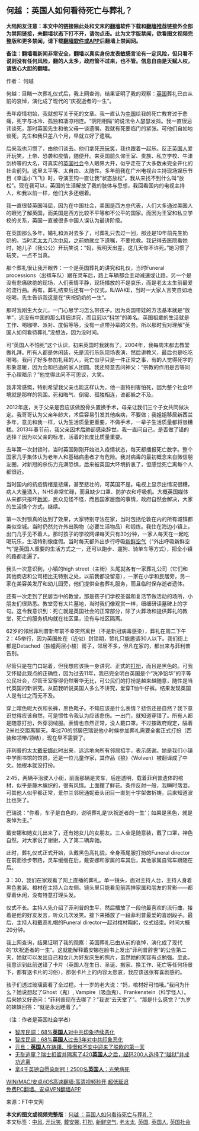  <h2>何越 ：英国人如何看待死亡与葬礼？</h2> <p class="notice"><b>大陆网友注意：本文中的链接除此处和文末的<a href="https://github.com/bannedbook/fanqiang" >翻墙</a>软件下载和<a href="https://github.com/killgcd/justmysocks/blob/master/README.md">翻墙推荐</a>链接外全部为禁网链接，未翻墙状态下打不开，请勿点击。此为文字版禁闻，欲看图文视频完整版和更多禁闻，请下载<a href="https://github.com/bannedbook/fanqiang">翻墙软件或APP</a>后翻墙上禁闻网。</p><p>备注：翻墙看新闻非常安全，翻墙以真实身份发表敏感言论有一定风险，但只看不说则没有任何风险，翻的人太多，政府管不过来，也不管。信息自由是天赋人权，请放心大胆的翻墙。</b></p>  <div class="entry"> <p>作者： 何越</p> <p id="conimg">何越：目睹一次葬礼仪式后，我上网查询，结果证明了我的观察：<a href="https://www.bannedbook.org/bnews/tag/%e8%8b%b1%e5%9b%bd/" class="st_tag internal_tag" rel="tag" title="标签 英国 下的日志">英国</a>葬礼已由从前的哀悼，演化成了现代的“庆祝逝者的一生”。</p> <p>去年疫情初始，我就想写关于死的文章。我一直认为<span class='wp_keywordlink_affiliate'><a href="https://www.bannedbook.org/" title="中国" target="_blank">中国</a></span>给我的死亡教育过于悲痛，死字与冰冷、孤独和凄凉相连。“阴阳相隔”的说法令人瑟瑟发抖。我一直很忌讳谈死，那时英国先生和他父母一谈遗嘱，我就有死要临门的紧张。可他们自如地谈死，先生和我只差八个月，早就立好了遗嘱。</p> <p>后来我也习惯了，由他们谈去。他们拿死<a href="https://www.bannedbook.org/bnews/tag/%E5%BC%80%E7%8E%A9%E7%AC%91/" class="st_tag internal_tag" rel="tag" title="标签 开玩笑 下的日志">开玩笑</a>，我也跟着一起乐。反正<a href="https://www.bannedbook.org/bnews/tag/%E8%8B%B1%E5%9B%BD%E4%BA%BA/" class="st_tag internal_tag" rel="tag" title="标签 英国人 下的日志">英国人</a>爱开玩笑，上帝、恐袭和疫情，随便开。来英国前久仰王室、贵族、私立学校、牛津剑桥等的大名，可真实的<a href="https://www.bannedbook.org/bnews/tag/%E8%8B%B1%E5%9B%BD%E7%A4%BE%E4%BC%9A/" class="st_tag internal_tag" rel="tag" title="标签 英国社会 下的日志">英国社会</a>令人眼界大开，似乎走在了大多数未完全开化的社会前列。这里太平等、太自由、太随性。多年前我在广州电视台主持现场娱乐节目《幸运小飞飞》时，导演王钧一直让我“状态放松”。我从来找不到什么叫“放松”。现在我可以，英国的生活解放了我的肢体与思想，我回看国内的电视主持人，和我以前一样，他们大多还绷着。</p> <p>我一直很替英国叫屈，因为在中国社会，美国是西方总代表，人们大多通过美国人的眼光了解英国，而美国是西方比较不平等和不公平的国家。而因为王室和私立学校的关系，英国一直被很多中国人误认为最讲阶级。</p> <p>在英国那么多年，婚礼和派对去多了，可葬礼只去过一回，那还是10年前先生奶奶的。当时<a href="https://www.bannedbook.org/bnews/tag/%E8%80%81%E5%A4%AA%E5%A4%AA/" class="st_tag internal_tag" rel="tag" title="标签 老太太 下的日志">老太太</a>几次<a href="https://www.bannedbook.org/bnews/tag/%E4%B8%AD%E9%A3%8E/" class="st_tag internal_tag" rel="tag" title="标签 中风 下的日志">中风</a>，之前她就立下遗嘱，不要抢救。我记得去医院看她时，她儿子（我公公）开玩笑说：“妈，我明天出差，这几天你不许死。”她习惯了玩笑，一点不当真。</p> <p>那个葬礼很让我开眼界：一个是英国葬礼的讲究和礼仪，当时Funeral processions（出殡车队）跟在灵车后，路上车辆都会主动减速或让路。另一个是没有悲痛欲绝的现场，人们表情平静，现场播放的不是哀乐，而是老太太生前最爱的流行曲。再有，葬礼结束后还有一个仪式，叫WAKE，当时一大家人言笑自如地吃喝，先生告诉我这是在“庆祝奶奶的一生”。</p>  <p>那时我刚生大女儿，一门心思学习怎么带孩子。因为英国带娃的方法基本就是“放羊”，远没有中国的那么精细讲究，而且冠以“<span class='wp_keywordlink'><a href="https://www.bannedbook.org/forum11/topic309.html" title="禁片：“科学”的棍子" target="_blank">科学</a></span>”的美名。英国祖辈的生活就是工作、喝咖啡、派对、度假等等，没有一点带孙辈的义务。所以那时我对理解“英国人如何看待葬礼”没想法，因为没时间。</p> <p>可“英国人不怕死”这个认识，初来英国时我就有了。2004年，我每周末都去教堂做礼拜。所有人都是休闲装，先是流行乐队现场表演，然后讲教义，最后也是吃吃喝喝。我问了好多参加礼拜的人，死亡似乎只是一件正常之事，有的人觉得死字的形象温暖，因为会和已逝的家人团圆。我还特意去问神父：“宗教的作用是否等同于心理暗示？”他觉得此问不可思议，大笑。</p> <p>我非常感慨，特别希望我父亲也能这样认为。他一直特别害怕死，因为整个社会环境就是那样的氛围。死和晦气、倒霉、孤独相连，谁都躲之不及。</p> <p>2012年底，关于父亲是否应该做股骨头置换手术，母亲让我们三个子女共同做决定。我哥哥认为父亲年龄大，术后容易引发其他疾病，不要做；我姐姐移居新西兰多年，意见和我一样，认为生活质量更重要，不做手术，一辈子生活质量都将很糟糕。2013年春节前，我父亲因术后肺部感染辞世。我一直问自己，是否做了错的选择？因为以父亲的标准，活着的长度比质量重要。</p> <p>去年第一次封锁时，当时英国刚刚开始进入疫情状态，每天都播报死亡数字。整个国家几乎集体认为老年人和基础病患者才有危险。我对病毒的最初概念来自微信朋友圈，对新冠的杀伤力充满恐惧，后来被英国大环境折衷了，但感觉死亡离每个人都很近。</p> <p>当时国内的抗疫情绪是悲痛，甚至悲壮的，可英国不是。电视上显示出情况很糟，病人大量涌入，NHS非常忙碌，而且缺少口罩、防护衣和呼吸机。大概英国媒体从来都只报坏<span class='wp_keywordlink_affiliate'><a href="https://www.bannedbook.org/" title="新闻">新闻</a></span>，民众见怪不怪，而且国家层面的事情，政府自然会解决，大家的生活换个方式，继续。</p> <p>第一次封锁真的达到了效果，大家特别守法在家，当时包括伦敦在内的所有城镇都类似空城。当时仍然允许外出购物（必要生活物品）和锻炼。我住在海边小镇上，出门几乎见不着人。那时孩子的学校网课每天只有30分钟，一家人每天在一起吃喝玩乐，生活特别像度假。当时每天都外出步行呼吸<a href="https://www.bannedbook.org/bnews/tag/%E6%96%B0%E9%B2%9C%E7%A9%BA%E6%B0%94/" class="st_tag internal_tag" rel="tag" title="标签 新鲜空气 下的日志">新鲜空气</a>（“外出呼吸新鲜空气”是英国人重要的生活方式之一，还可以跑步、遛狗、骑单车等方式），把全小镇的路都走遍了。</p>  <p>我头一次意识到，小镇的high street（主街）头尾就各有一家葬礼公司（它们和其他商店和公司相比无特别之处，以前我都没留意），一家在小学和民居旁，另一家在美容美发厅和幼儿园旁，他们提供全套葬礼服务，而且临时保存逝者遗体。</p> <p>还有一次走到了民居当中的教堂，那是孩子们学校圣诞和复活节做活动的场所，小朋友们很熟悉。教堂旁有大片墓地，当时我们像观赏一样，细细研读墓碑上的字句。这令我意识到：死亡就是英国社会的正常部分，除了火葬场和提供葬礼的教堂，死亡的服务机构就在社区里，没有与社区隔离。</p> <p>62岁的邻居菲利普新年前不幸突然离世（不是新冠病毒感染），葬礼在周二下午2：45举行，因为英国处在（近似）封锁期，赞礼只能邀请30人以下。我们街上都是Detached（独幢两层小楼）房子，邻居不多，但凡在家的，都出来与菲利普告别。</p> <p>尽管只是在门口站着，但我想应该换一身讲究、正式的<a href="https://www.bannedbook.org/bnews/tag/%E6%89%93%E6%89%AE/" class="st_tag internal_tag" rel="tag" title="标签 打扮 下的日志">打扮</a>，而且是黑色的。可我又怀疑此观点的正确性，因为过去11年，我已完全明白英国是个“洗净铅华”的平等公民社会，尽管王室穿得仍然奢华无比，可公民们的打扮是越来越随意，随性是当代英国的新讲究。从前我听说美国人多么不讲究，爱穿T恤牛仔裤。结果发现英国人是有过之而无不及。</p> <p>穿上暗色呢大衣和长裤，黑色靴子。不知应该是什么表情？悲伤还是自然？我下意识觉得应该自然，可是惯性令我认为应该悲伤。一出门，就知道穿错了。所有人都是随意打扮，外穿羽绒服。表情也自然正常，没人戴口罩。不过按政府规定，隔着2米社交距离聊天。年过70的邻居巴瑞说他小时候参加葬礼需要全套正式打扮（西装和领带/领结），现在早不需要了。</p> <p>菲利普的太太<a href="https://www.bannedbook.org/bnews/tag/%e6%88%b4%e5%ae%89%e5%a8%9c/" class="st_tag internal_tag" rel="tag" title="标签 戴安娜 下的日志">戴安娜</a>此时出来，远远地向所有邻居招手，表示感谢。她是我们小镇中学图书馆的馆员，还是一位儿童作家，其作品《狼》（Wolven）被翻译成了中文。她根本就没打扮。</p> <p>2:45，两辆平治驶入小街，前面那辆是灵车，后座透明，载着菲利普遗体的棺材，似乎是藤木编织的，很有风情。上面摆了鲜花。条件反射一般，我瞬时落泪，可其他人似乎都正常，爱尔兰邻居通妮垂头闭目一直划十字架做祈祷。后来知道波比也哭了。</p>  <p>巴瑞说：“你看，车子是白色的，说明葬礼是‘庆祝逝者的一生’；如果是黑色，就是哀悼为主。”</p> <p>戴安娜和她女儿出来了，还有她女儿的女朋友。三人全是随意装，戴了口罩，神色自然，对大家说了谢谢，入了第二辆奔驰。</p> <p>此时，葬礼仪式正式开始，头戴黑色高礼貌，全身燕尾服打扮的Funeral director在前面徐步带路，灵车缓缓在后，戴安娜和家属的车其后，其他家属自驾车跟随在后。</p> <p>3：30，我们在家观看了网上直播的葬礼。单一镜头，面对主持人台，主持人身着黑色套装。棺材在主持人台左侧。镜头里只能看见前两排家属和朋友的背影——都穿着休闲，没有特意打理头发。</p> <p>仪式不长。主持人先介绍了菲利普的生平，然后播放了一段他最喜欢的流行曲，接着是他的好友发言，听众几次发笑。接下来播放了一段菲利普最爱的喜剧段子。最后，主持人和戴高礼帽的Funeral director一起对棺材鞠躬，仪式结束。时间大概20分钟。</p> <p>我上网查询，结果证明了我的观察：英国葬礼已由从前的哀悼，演化成了现代的“庆祝逝者的一生”。这就能解释戴安娜在脸书上发出“菲利普辞世”的公告第二天，她就可以发出自己和女儿为好友庆生的照片，虽然她的笑容有点勉强。至此，我意识到此前送错了卡片（英国人在生日、圣诞、搬家、换工作、死亡等任何场景下，都有送卡片的习俗），那张卡片上的内容太悲哀，我应该送张有喜剧感的。</p> <p>孩子们透过玻璃窗看了全过程。十一岁的老大说：“妈，棺材好可怕哦。”我问为什么？她说想起了Ghost（鬼）, Vampire（吸血鬼）、Frankenstein（科学怪人）。后来她又好奇问：“菲利普现在去哪了？”我说“去天堂了”。“那是什么感觉？”九岁的妹妹回答：“就是永远睡着了。”</p>  <p>（注：作者是英国社会学者）</p> <ul class='op-related-articles' title='相关阅读'> <li><a href='https://www.bannedbook.org/bnews/taiwannews/20210102/1459849.html' target='_blank'>智库民调：68%<b>英国人</b>对中共印象持续恶化</a></li> <li><a href='https://www.bannedbook.org/bnews/cbnews/20210102/1459417.html' target='_blank'>智库民调：68%<b>英国人</b>过去3年对中共印象恶化</a></li> <li><a href='https://www.bannedbook.org/bnews/worldnews/20210102/1459300.html' target='_blank'>元旦：<b>英国人</b>在踌躇、憧憬和不安中迎来了脱欧的第一天</a></li> <li><a href='https://www.bannedbook.org/bnews/comments/20201229/1456822.html' target='_blank'>无耻逃窜？瑞士扣留并隔离了420<b>英国人</b>之后，起码200人选择了“越狱”并成功逃离</a></li> <li><a href='https://www.bannedbook.org/bnews/cnnews/20201228/1456561.html' target='_blank'>拿4千英镑自愿染新冠！2500名<b>英国人</b>：光荣病死</a></li> </ul> <p class="texttj"> <a href="https://github.com/bannedbook/fanqiang/wiki/V2ray%E6%9C%BA%E5%9C%BA" target="_blank">WIN/MAC/安卓/iOS高速翻墙:高清视频秒开,超低延迟</a><br/> <a href="https://github.com/bannedbook/fanqiang/wiki/%E7%A6%81%E9%97%BB%E7%BD%91%E5%AE%89%E5%8D%93%E7%BF%BB%E5%A2%99%E6%96%B0%E9%97%BBAPP" target="_blank">免费PC翻墙、安卓VPN翻墙APP</a></p><p> 来源：FT中文网 </p><a name='sharetosocial'></a>       <div><b>本文的图文或视频完整版</b>：<a href='https://www.bannedbook.org/bnews/comments/20210116/1468620.html'>何越 ：英国人如何看待死亡与葬礼？</a></div>  </div><!--END ENTRY--> <div class="postfooter"> <div>本文标签：<a href="https://www.bannedbook.org/bnews/tag/%E4%B8%AD%E9%A3%8E/" rel="tag">中风</a>, <a href="https://www.bannedbook.org/bnews/tag/%E5%BC%80%E7%8E%A9%E7%AC%91/" rel="tag">开玩笑</a>, <a href="https://www.bannedbook.org/bnews/tag/%e6%88%b4%e5%ae%89%e5%a8%9c/" rel="tag">戴安娜</a>, <a href="https://www.bannedbook.org/bnews/tag/%E6%89%93%E6%89%AE/" rel="tag">打扮</a>, <a href="https://www.bannedbook.org/bnews/tag/%E6%96%B0%E9%B2%9C%E7%A9%BA%E6%B0%94/" rel="tag">新鲜空气</a>, <a href="https://www.bannedbook.org/bnews/tag/%E8%80%81%E5%A4%AA%E5%A4%AA/" rel="tag">老太太</a>, <a href="https://www.bannedbook.org/bnews/tag/%e8%8b%b1%e5%9b%bd/" rel="tag">英国</a>, <a href="https://www.bannedbook.org/bnews/tag/%E8%8B%B1%E5%9B%BD%E4%BA%BA/" rel="tag">英国人</a>, <a href="https://www.bannedbook.org/bnews/tag/%E8%8B%B1%E5%9B%BD%E7%A4%BE%E4%BC%9A/" rel="tag">英国社会</a></div>  </div><!--END POSTFOOTER--> 